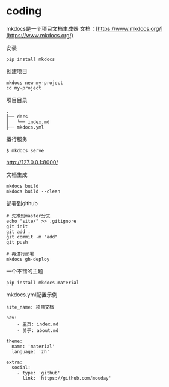 # coding

mkdocs是一个项目文档生成器
文档：[https://www.mkdocs.org/](https://www.mkdocs.org/)

安装
```
pip install mkdocs
```

创建项目
```
mkdocs new my-project
cd my-project
```

项目目录
```
.
├── docs
│   └── index.md
├── mkdocs.yml
```

运行服务
```js
$ mkdocs serve
```
http://127.0.0.1:8000/

文档生成
```
mkdocs build
mkdocs build --clean
```

部署到github
```
# 先推到master分支
echo "site/" >> .gitignore
git init
git add . 
git commit -m "add"
git push

# 再进行部署
mkdocs gh-deploy

```

一个不错的主题
```
pip install mkdocs-material
```

mkdocs.yml配置示例
```
site_name: 项目文档

nav:
    - 主页: index.md
    - 关于: about.md

theme:
  name: 'material'
  language: 'zh'

extra:
  social:
    - type: 'github'
      link: 'https://github.com/mouday'
```

